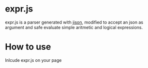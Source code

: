 expr.js
=======

expr.js is a parser generated with [jison](http://zaach.github.io/jison/), modified to accept an json as argument and safe evaluate simple aritmetic and logical expressions.

How to use
=======

Inlcude expr.js on your page

  <script src="expr.js"\>\</script\>

Than you can analyze expressions like this:

  expr.parse('2*2 + bar.foo', {"bar":{"foo":38}}); // 42

  expr.parse('x = y + " " + x = z', {"x": "abc", "y": "123", "z": "abc"}); // false true

  expr.parse('(x and (y or 0)) = 1', {"x": 0, "y": 1});// false

Note that the "=" is and comparative operator

License
=======

MIT
